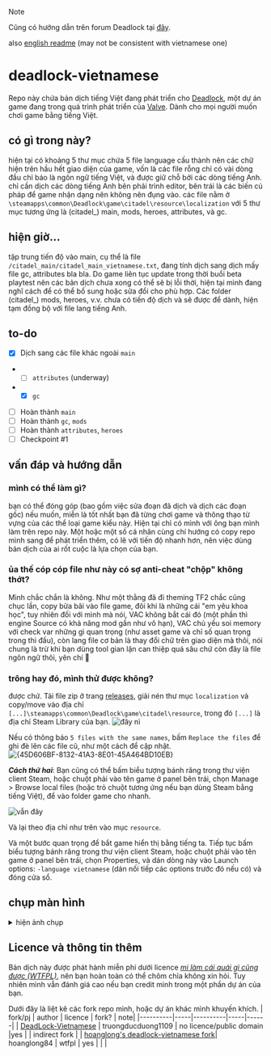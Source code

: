 > [!NOTE]
> Cũng có hướng dẫn trên forum Deadlock tại [đây](https://forums.playdeadlock.com/resources/vietnamese-localisation-b%E1%BA%A3n-%C4%91%E1%BB%8Ba-h%C3%B3a-ti%E1%BA%BFng-vi%E1%BB%87t.23).
>
> also [english readme](https://github.com/Barnacl437/deadlock-vietnamese/blob/main/README-en.md) (may not be consistent with vietnamese one)

# deadlock-vietnamese

Repo này chứa bản dịch tiếng Việt đang phát triển cho [Deadlock](https://store.steampowered.com/app/1422450), một dự án game đang trong quá trình phát triển của [Valve](https://valvesoftware.com/). Dành cho mọi người muốn chơi game bằng tiếng Việt. 


## có gì trong này?

hiện tại có khoảng 5 thư mục chứa 5 file language cấu thành nên các chữ hiện trên hầu hết giao diện của game, vốn là các file rỗng chỉ có vài dòng đầu chỉ báo là ngôn ngữ tiếng Việt, và được giữ chỗ bởi các dòng tiếng Anh. chỉ cần dịch các dòng tiếng Anh bên phải trình editor, bên trái là các biến cú pháp để game nhận dạng nên không nên đụng vào. các file nằm ở `\steamapps\common\Deadlock\game\citadel\resource\localization` với 5 thư mục tương ứng là (citadel_) main, mods, heroes, attributes, và gc.

## hiện giờ...

tập trung tiến độ vào main, cụ thể là file `/citadel_main/citadel_main_vietnamese.txt`, đang tính dịch sang dịch mấy file gc, attributes bla bla. Do game liên tục update trong thời buổi beta playtest nên các bản dịch chưa xong có thể sẽ bị lỗi thời, hiện tại mình đang nghĩ cách để có thể bổ sung hoặc sửa đổi cho phù hợp. Các folder (citadel_) mods, heroes, v.v. chưa có tiến độ dịch và sẽ được để dành, hiện tạm đồng bộ với file lang tiếng Anh.

## to-do
- [X] Dịch sang các file khác ngoài `main`
-  -  [ ] `attributes` (underway)
-  -  [X] `gc`
- [ ] Hoàn thành `main`
- [ ] Hoàn thành `gc`, `mods`
- [ ] Hoàn thành `attributes`, `heroes`
- [ ] Checkpoint #1

## vấn đáp và hướng dẫn

### mình có thể làm gì?

bạn có thể đóng góp (bao gồm việc sửa đoạn đã dịch và dịch các đoạn gốc) nếu muốn, miễn là tốt nhất bạn đã từng chơi game và thông thạo từ vựng của các thể loại game kiểu này. Hiện tại chỉ có mình với ông bạn mình làm trên repo này. Một hoặc một số cá nhân cùng chí hướng có copy repo mình sang để phát triển thêm, có lẽ với tiến độ nhanh hơn, nên việc dùng bản dịch của ai rốt cuộc là lựa chọn của bạn.


### ủa thế cóp cóp file như này có sợ anti-cheat "chộp" không thớt?

Mình chắc chắn là không. Như một thằng đã đi theming TF2 chắc cũng chục lần, copy bừa bãi vào file game, đôi khi là những cái "em yêu khoa học", tuy nhiên đối với mình mà nói, VAC không bắt cái đó (một phần thì engine Source có khả năng mod gần như vô hạn), VAC chủ yếu soi memory với check var những gì quan trọng (như asset game và chỉ số quan trọng trong thi đấu), còn lang file cơ bản là thay đổi chữ trên giao diện mà thôi, nói chung là trừ khi bạn dùng tool gian lận can thiệp quá sâu chứ còn đây là file ngôn ngữ thôi, yên chí 🐧

### trông hay đó, mình thử được không?

được chứ. Tải file zip ở trang [releases](https://github.com/Barnacl437/deadlock-vietnamese/releases), giải nén thư mục `localization` và copy/move vào địa chỉ `[...]\steamapps\common\Deadlock\game\citadel\resource`, trong đó `[...]` là địa chỉ Steam Library của bạn.
![đây nì](https://github.com/user-attachments/assets/e2555dec-0f38-4d87-8cc8-023dcccefeb4)

Nếu có thông báo `5 files with the same names`, bấm `Replace the files` để ghi đè lên các file cũ, như một cách để cập nhật.
![{45D606BF-8132-41A3-8E01-45A464BD10EB}](https://github.com/user-attachments/assets/7ed3660c-ea21-4d7f-a74b-632d993fe53b)


***Cách thứ hai***: Bạn cũng có thể bấm biểu tượng bánh răng trong thư viện client Steam, hoặc chuột phải vào tên game ở panel bên trái, chọn Manage > Browse local files (hoặc trỏ chuột tương ứng nếu bạn dùng Steam bằng tiếng Việt), để vào folder game cho nhanh.

![vẫn đây](https://github.com/user-attachments/assets/6d2e802d-6d76-4b0b-ab0b-820efa980da9)

Và lại theo địa chỉ như trên vào mục `resource`.

Và một bước quan trọng để bắt game hiển thị bằng tiếng ta. Tiếp tục bấm biểu tượng bánh răng trong thư viện client Steam, hoặc chuột phải vào tên game ở panel bên trái, chọn Properties, và dán dòng này vào Launch options: `-language vietnamese` (dán nối tiếp các options trước đó nếu có) và đóng cửa sổ. 

## chụp màn hình
<details>
  <summary>hiện ảnh chụp</summary>
<hr>
  
  **Main menu** (từ khoảng 20/8)
  ![20240820190753_1](https://github.com/user-attachments/assets/5b2e6f85-a45a-447e-b7d9-5062ed392b39)

  **Settings/Graphics** (và các ảnh sau, sau 25/8)
  ![20240830221932_1](https://github.com/user-attachments/assets/41efdc98-e42f-48d3-8285-f12b54c1a277)

  **The Curiosity Store/Build** (item chưa được dịch)
  ![20240829143042_1](https://github.com/user-attachments/assets/c6a659b1-1c5a-4901-a7a8-4c2858ec9369)

  **Mấy cảnh in-game** 
  ![20240829142534_1](https://github.com/user-attachments/assets/9f30cb9b-46ab-4c37-92d9-02385ecb16f3)
  ![20240829142517_1](https://github.com/user-attachments/assets/cddd8c9d-2557-4f68-9361-2d8ab45d0b89)
  
</hr>
</details>

## Licence và thông tin thêm

Bản dịch này được phát hành miễn phí dưới licence *[mi làm cái quái gì cũng được (WTFPL)](http://wtfpl.net)*, nên bạn hoàn toàn có thể chôm chỉa không xin hỏi. Tuy nhiên mình vẫn đánh giá cao nếu bạn credit mình trong một phần dự án của bạn.

Dưới đây là liệt kê các fork repo mình, hoặc dự án khác mình khuyến khích. 
| fork/pj                                                                                  | author                 | licence                      | fork?      | note|
|----------|-----|----------|-----|------|
|  [DeadLock-Vietnamese](https://github.com/TruongDucDuong1109/DeadLock-Vietnamese)          |  truongducduong1109    |  no licence/public domain   |yes        | |  indirect fork |
| [hoanglong's deadlock-vietnamese fork](https://github.com/hoanglong84/deadlock-vietnamese)| hoanglong84           | wtfpl                      |      yes     | |           |


